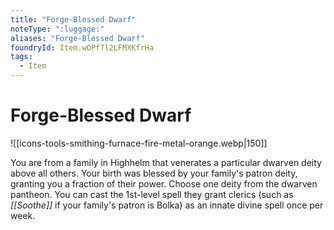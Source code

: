 ```yaml
---
title: "Forge-Blessed Dwarf"
noteType: ":luggage:"
aliases: "Forge-Blessed Dwarf"
foundryId: Item.wOPf7l2LFMXKfrHa
tags:
  - Item
---
```


# Forge-Blessed Dwarf
![[icons-tools-smithing-furnace-fire-metal-orange.webp|150]]

You are from a family in Highhelm that venerates a particular dwarven deity above all others. Your birth was blessed by your family's patron deity, granting you a fraction of their power. Choose one deity from the dwarven pantheon. You can cast the 1st-level spell they grant clerics (such as _[[Soothe]]_ if your family's patron is Bolka) as an innate divine spell once per week.
